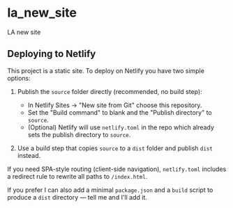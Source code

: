 # la_new_site
LA new site

## Deploying to Netlify

This project is a static site. To deploy on Netlify you have two simple options:

1) Publish the `source` folder directly (recommended, no build step):

	- In Netlify Sites -> "New site from Git" choose this repository.
	- Set the "Build command" to blank and the "Publish directory" to `source`.
	- (Optional) Netlify will use `netlify.toml` in the repo which already sets the publish directory to `source`.

2) Use a build step that copies `source` to a `dist` folder and publish `dist` instead.

If you need SPA-style routing (client-side navigation), `netlify.toml` includes a redirect rule to rewrite all paths to `/index.html`.

If you prefer I can also add a minimal `package.json` and a `build` script to produce a `dist` directory — tell me and I'll add it.

